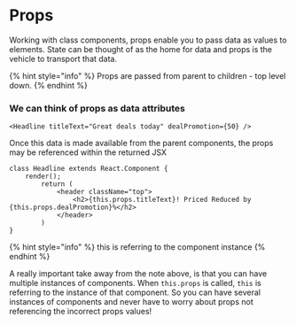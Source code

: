 # Props

Working with class components, props enable you to pass data as values to elements.  State can be thought of as the home for data and props is the vehicle to transport that data. 

{% hint style="info" %}
Props are passed from parent to children - top level down.
{% endhint %}

### We can think of props as data attributes

```text
<Headline titleText="Great deals today" dealPromotion={50} />
```

Once this data is made available from the parent components, the props may be referenced within the returned JSX

```text
class Headline extends React.Component {
    render();
        return (
            <header className="top">
                <h2>{this.props.titleText}! Priced Reduced by {this.props.dealPromotion}%</h2>
            </header>
        )   
}
```

{% hint style="info" %}
this is referring to the component instance
{% endhint %}

A really important take away from the note above, is that you can have multiple instances of components. When `this.props` is called, `this` is referring to the instance of that component. So you can have several instances of components and never have to worry about props not referencing the incorrect props values!



